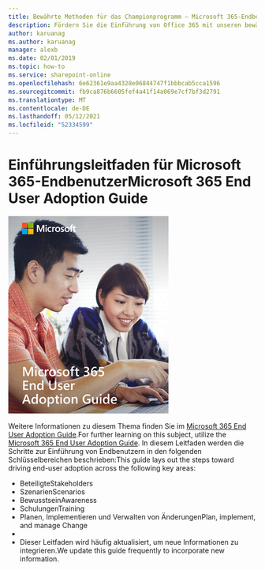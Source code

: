 ```yaml
---
title: Bewährte Methoden für das Championprogramm – Microsoft 365-Endbenutzer-Einführungshandbuch
description: Fördern Sie die Einführung von Office 365 mit unseren bewährten Methoden für das Championprogramm und dem Microsoft 365 End User Adoption Guide.
author: karuanag
ms.author: karuanag
manager: alexb
ms.date: 02/01/2019
ms.topic: how-to
ms.service: sharepoint-online
ms.openlocfilehash: 6e62361e9aa4328e06844747f1bbbcab5cca1596
ms.sourcegitcommit: fb9ca876b6605fef4a41f14a069e7cf7bf3d2791
ms.translationtype: MT
ms.contentlocale: de-DE
ms.lasthandoff: 05/12/2021
ms.locfileid: "52334599"
---
```

# <a name="microsoft-365-end-user-adoption-guide"></a><span data-ttu-id="eaa05-103">Einführungsleitfaden für Microsoft 365-Endbenutzer</span><span class="sxs-lookup"><span data-stu-id="eaa05-103">Microsoft 365 End User Adoption Guide</span></span>

![Microsoft 365-Einführungsleitfaden](media/m365euguide.png)

<span data-ttu-id="eaa05-105">Weitere Informationen zu diesem Thema finden Sie im [Microsoft 365 End User Adoption Guide](https://aka.ms/adoptionguide).</span><span class="sxs-lookup"><span data-stu-id="eaa05-105">For further learning on this subject, utilize the [Microsoft 365 End User Adoption Guide](https://aka.ms/adoptionguide).</span></span> <span data-ttu-id="eaa05-106">In diesem Leitfaden werden die Schritte zur Einführung von Endbenutzern in den folgenden Schlüsselbereichen beschrieben:</span><span class="sxs-lookup"><span data-stu-id="eaa05-106">This guide lays out the steps toward driving end-user adoption across the following key areas:</span></span>

- <span data-ttu-id="eaa05-107">Beteiligte</span><span class="sxs-lookup"><span data-stu-id="eaa05-107">Stakeholders</span></span>
- <span data-ttu-id="eaa05-108">Szenarien</span><span class="sxs-lookup"><span data-stu-id="eaa05-108">Scenarios</span></span>
- <span data-ttu-id="eaa05-109">Bewusstsein</span><span class="sxs-lookup"><span data-stu-id="eaa05-109">Awareness</span></span>
- <span data-ttu-id="eaa05-110">Schulungen</span><span class="sxs-lookup"><span data-stu-id="eaa05-110">Training</span></span> 
- <span data-ttu-id="eaa05-111">Planen, Implementieren und Verwalten von Änderungen</span><span class="sxs-lookup"><span data-stu-id="eaa05-111">Plan, implement, and manage Change</span></span>
- 
- <span data-ttu-id="eaa05-112">Dieser Leitfaden wird häufig aktualisiert, um neue Informationen zu integrieren.</span><span class="sxs-lookup"><span data-stu-id="eaa05-112">We update this guide frequently to incorporate new information.</span></span>